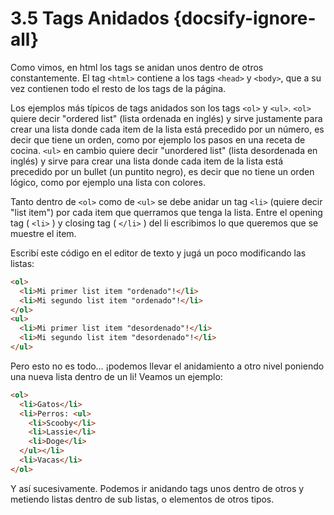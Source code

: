 # 3.5 Tags Anidados {docsify-ignore-all}

Como vimos, en html los tags se anidan unos dentro de otros constantemente. El tag `<html>` contiene a los tags `<head>` y `<body>`, que a su vez contienen todo el resto de los tags de la página.

Los ejemplos más típicos de tags anidados son los tags `<ol>` y `<ul>`. `<ol>` quiere decir "ordered list" (lista ordenada en inglés) y sirve justamente para crear una lista donde cada item de la lista está precedido por un número, es decir que tiene un orden, como por ejemplo los pasos en una receta de cocina. `<ul>` en cambio quiere decir "unordered list" (lista desordenada en inglés) y sirve para crear una lista donde cada item de la lista está precedido por un bullet (un puntito negro), es decir que no tiene un orden lógico, como por ejemplo una lista con colores.

Tanto dentro de `<ol>` como de `<ul>` se debe anidar un tag `<li>` (quiere decir "list item") por cada item que querramos que tenga la lista. Entre el opening tag ( `<li>` ) y closing tag ( `</li>` ) del li escribimos lo que queremos que se muestre el item.

Escribí este código en el editor de texto y jugá un poco modificando las listas:

``` html
<ol>
  <li>Mi primer list item "ordenado"!</li>
  <li>Mi segundo list item "ordenado"!</li>
</ol>
<ul>
  <li>Mi primer list item "desordenado"!</li>
  <li>Mi segundo list item "desordenado"!</li>
</ul>
```

Pero esto no es todo… ¡podemos llevar el anidamiento a otro nivel poniendo una nueva lista dentro de un li! Veamos un ejemplo:

``` html
<ol>
  <li>Gatos</li>
  <li>Perros: <ul>
    <li>Scooby</li>
    <li>Lassie</li>
    <li>Doge</li>
  </ul></li>
  <li>Vacas</li>
</ol>
```

Y así sucesivamente. Podemos ir anidando tags unos dentro de otros y metiendo listas dentro de sub listas, o elementos de otros tipos.
